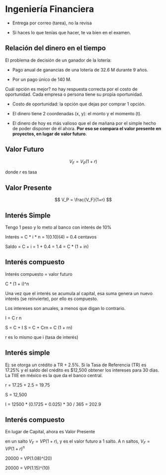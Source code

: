 # Ingeniería Financiera

- Entrega por correo (tarea), no la revisa

- Si haces lo que tenías que hacer, te va bien en el examen.

## Relación del dinero en el tiempo

El problema de decisión de un ganador de la lotería:

- Pago anual de ganancias de una lotería de 32.6 M durante 9 años.

- Por un pago único de 140 M.

Cuál opción es mejor? no hay respuesta correcta por el costo de oportunidad. Cada empresa o persona tiene su propia oportunidad.

- Costo de oportunidad: la opción que dejas por comprar 1 opción.

- El dinero tiene 2 coordenadas (x, y): el monto y el momento (t). 

- El dinero de hoy es más valioso que el de mañana por el simple hecho de poder disponer de él ahora. **Por eso se compara el valor presente en proyectos, en lugar de valor futuro**.

## Valor Futuro

$$
V_F = V_P(1+r)
$$

donde $r$ es tasa

## Valor Presente

$$
V_P = \frac{V_F}{1+r}
$$

## Interés Simple

Tengo 1 peso y lo meto al banco con interés de 10%

Interés = C * i * n = 1(0.10)(4) = 0.4 centavos

Saldo = C + i = 1 + 0.4 = 1.4 = C * (1 + in)

##  Interés compuesto

Interés compuesto = valor futuro

C * (1 + i)^n

Una vez que el interés se acumula al capital, esa suma genera un nuevo interés (se reinvierte), por ello es compuesto.

Los intereses son anuales, a menos que digan lo contrario.

I = C r n

S = C + I
S = C + Crn = C (1 + rn)

r es lo mismo que i (tasa de interés)

## Interés simple

Ej: se otorga un crédito a TR + 2.5%. Si la Tasa de Referencia (TR) es 17.25% y el saldo del crédito es $12,500 obtener los intereses para 30 días. La TIIE en méxico es la que da el banco central.

r = 17.25 + 2.5 = 19.75

S = 12,500

I = 12500 * (0.1725 + 0.025) * 30 / 365 = 202.9

## Interés compuesto

En lugar de Capital, ahora es Valor Presente

en un salto $V_F = VP(1+r)$, y es el valor futuro a 1 salto. A n saltos, $V_F = VP(1 + r)^n$

20000 = VP(1.08)^(20)

20000 = VP(1.15)^(10)